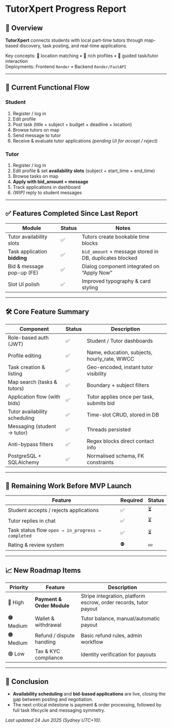# TutorXpert Progress Report

## 📌 Overview
**TutorXpert** connects students with local part-time tutors through map-based discovery, task posting, and real-time applications.

Key concepts: 📍 location matching • 👤 rich profiles • 💬 guided task/tutor interaction  
Deployments: Frontend `Render` • Backend `Render/FastAPI`

---

## 🧭 Current Functional Flow

### Student
1. Register / log in  
2. Edit profile  
3. Post task (title + subject + budget + deadline + location)  
4. Browse tutors on map  
5. Send message to tutor  
6. Receive & evaluate tutor applications *(pending UI for accept / reject)*  

### Tutor
1. Register / log in  
2. Edit profile & set **availability slots** (subject + start_time + end_time)  
3. Browse tasks on map  
4. **Apply with bid_amount + message**  
5. Track applications in dashboard  
6. *(WIP)* reply to student messages  

---

## ✅ Features Completed Since Last Report

| Module                       | Status | Notes |
|------------------------------|--------|-------|
| Tutor availability slots     | ✅     | Tutors create bookable time blocks |
| Task application **bidding** | ✅     | `bid_amount` + message stored in DB, duplicates blocked |
| Bid & message pop-up (FE)    | ✅     | Dialog component integrated on “Apply Now” |
| Slot UI polish               | ✅     | Improved typography & card styling |

---

## 🛠️ Core Feature Summary

| Component                     | Status | Description |
|-------------------------------|--------|-------------|
| Role-based auth (JWT)         | ✅     | Student / Tutor dashboards |
| Profile editing               | ✅     | Name, education, subjects, hourly_rate, WWCC |
| Task creation & listing       | ✅     | Geo-encoded, instant tutor visibility |
| Map search (tasks & tutors)   | ✅     | Boundary + subject filters |
| Application flow (with bids)  | ✅     | Tutor applies once per task, submits bid |
| Tutor availability scheduling | ✅     | Time-slot CRUD, stored in DB |
| Messaging (student → tutor)   | ✅     | Threads persisted |
| Anti-bypass filters           | ✅     | Regex blocks direct contact info |
| PostgreSQL + SQLAlchemy       | ✅     | Normalised schema, FK constraints |

---

## 🚧 Remaining Work Before MVP Launch

| Feature                              | Required | Status |
|--------------------------------------|----------|--------|
| Student accepts / rejects applications | ✅ | ⏳ |
| Tutor replies in chat                | ✅ | ⏳ |
| Task status flow `open → in_progress → completed` | ✅ | ⏳ |
| Rating & review system               | ⛔ | 💤 |

---

## 📈 New Roadmap Items

| Priority | Feature                        | Description |
|----------|--------------------------------|-------------|
| 🔴 High  | **Payment & Order Module**     | Stripe integration, platform escrow, order records, tutor payout |
| 🟠 Medium| Wallet & withdrawal            | Tutor balance, manual/automatic payout |
| 🟠 Medium| Refund / dispute handling      | Basic refund rules, admin workflow |
| 🟢 Low   | Tax & KYC compliance           | Identity verification for payouts |

---

## 🌟 Conclusion
- **Availability scheduling** and **bid-based applications** are live, closing the gap between posting and negotiation.  
- The next critical milestone is payment & order processing, followed by full task lifecycle and messaging symmetry.

*Last updated 24 Jun 2025 (Sydney UTC+10).*
